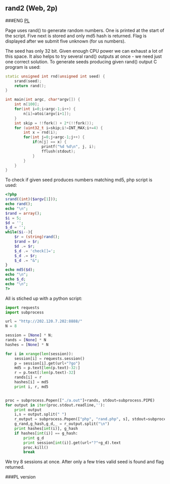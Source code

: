## rand2 (Web, 2p)
	
###ENG
[PL](#pl-version)

Page uses rand() to generate random numbers.
One is printed at the start of the script.
Five next is stored and only md5 hash is returned.
Flag is displayed after we submit five unknown (for us numbers).

The seed has only 32 bit. Given enough CPU power we can exhaust a lot of this space.
It also helps to try several rand() outputs at once - we need just one correct solution.
To generate seeds producing given rand() output C program is used: 
```cpp
static unsigned int rnd(unsigned int seed) {
	srand(seed);
	return rand();
}

int main(int argc, char*argv[]) {
	int n[100];
	for(int i=0;i<argc-1;i++) {
		n[i]=atoi(argv[i+1]);
	}
	int skip = !!fork() + 2*(!!fork());
	for (uint32_t i=skip;i!=INT_MAX;i+=4) {
		int x = rnd(i);
		for(int j=0;j<argc-1;j++) {
			if(n[j] == x) {
				printf("%d %d\n", j, i);
				fflush(stdout);
			}
		}
	}
}
```
To check if given seed produces numbers matching md5, php script is used:
```php
<?php
srand((int)($argv[1]));
echo rand();
echo "\n";
$rand = array();
$i = 5;
$d = '';
$_d = '';
while($i--){
	$r = (string)rand();
	$rand = $r;
	$d .= $r;
	$_d .= 'check[]=';
	$_d .= $r;
	$_d .= "&";
}
echo md5($d);
echo "\n";
echo $_d;
echo "\n";
?>
```
All is stiched up with a python script:
```python
import requests
import subprocess

url = "http://202.120.7.202:8888/"
N = 8

session = [None] * N;
rands = [None] * N
hashes = [None] * N

for i in xrange(len(session)):
	session[i] = requests.session()
	p = session[i].get(url+"?go")
	md5 = p.text[len(p.text)-32:]
	r = p.text[:len(p.text)-32]
	rands[i] = r
	hashes[i] = md5
	print i, r, md5


proc = subprocess.Popen(["./a.out"]+rands, stdout=subprocess.PIPE)
for output in iter(proc.stdout.readline,''):
	print output
	i,s = output.split(" ")
	r_output = subprocess.Popen(["php", "rand.php", s], stdout=subprocess.PIPE).communicate()[0]
	g_rand,g_hash,g_d,_ = r_output.split("\n")
	print hashes[int(i)], g_hash
	if hashes[int(i)] == g_hash:
		print g_d
		print session[int(i)].get(url+"?"+g_d).text
		proc.kill()
		break
```
We try 8 sessions at once. After only a few tries valid seed is found and flag returned.


###PL version
